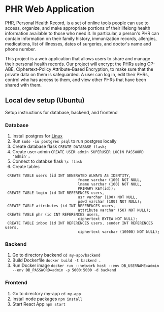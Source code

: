 # PHR Web Application

PHR, Personal Health Record, is a set of online tools people can use to access, organize, and make appropriate portions of their lifelong health information available to those who need it.  In particular, a person's PHR can contain information on their family history, immunization records, allergies, medications, list of illnesses, dates of surgeries, and doctor's name and phone number.  

This project is a web application that allows users to share and manage their personal health records. Our project will encrypt the PHRs using CP-ABE, Ciphertext-Policy Attribute-Based Encryption, to make sure that the private data on them is safeguarded. A user can log in, edit their PHRs, control who has access to them, and view other PHRs that have been shared with them.

## Local dev setup (Ubuntu)
Setup instructions for database, backend, and frontend
### Database
1. Install postgres for [Linux](https://www.postgresql.org/download/linux/ubuntu/)
2. Run `sudo -iu postgres psql` to run postgres locally
3. Create database flask `CREATE DATABASE flask;`
4. Create user admin `CREATE USER admin SUPERUSER LOGIN PASSWORD 'admin';`
5. Connect to databse flask `\c flask`
6. Create tables 
```
 CREATE TABLE users (id INT GENERATED ALWAYS AS IDENTITY,
                                 fname varchar (100) NOT NULL,
                                 lname varchar (100) NOT NULL,
                                 PRIMARY KEY(id));
 CREATE TABLE login (id INT REFERENCES users,
                                 usr varchar (100) NOT NULL,
                                 pswd varchar (100) NOT NULL);
 CREATE TABLE attributes (id INT REFERENCES users,
                                 attribute varchar (50) NOT NULL);
 CREATE TABLE phr (id INT REFERENCES users,                   
                                 ciphertext BYTEA NOT NULL);
 CREATE TABLE inbox (id INT REFERENCES users, sender INT REFERENCES users, 
                                 ciphertext varchar (10000) NOT NULL);
```

### Backend
1. Go to directory backend `cd my-app/backend`
2. Build Dockerfile `docker build -t backend .`
3. Run Docker image `docker run --network host --env DB_USERNAME=admin --env DB_PASSWORD=admin -p 5000:5000 -d backend`

### Frontend
1. Go to directory my-app `cd my-app`
2. Install node packages `npm install`
3. Start React App `npm start`
